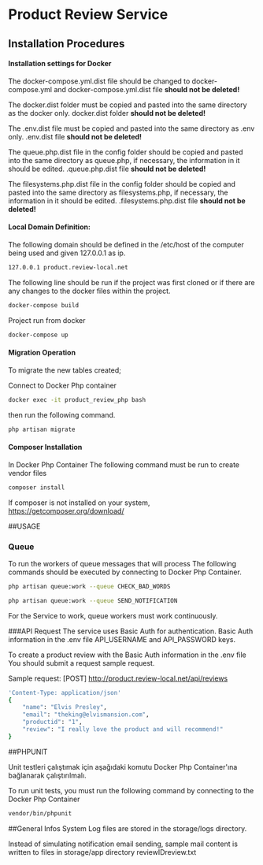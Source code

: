 # Product Review Service

## Installation Procedures

#### Installation settings for Docker
The docker-compose.yml.dist file should be changed to docker-compose.yml and docker-compose.yml.dist file **should not be deleted!**

The docker.dist folder must be copied and pasted into the same directory as the docker only. docker.dist folder **should not be deleted!**

The .env.dist file must be copied and pasted into the same directory as .env only. .env.dist file **should not be deleted!**

The queue.php.dist file in the config folder should be copied and pasted into the same directory as queue.php, 
if necessary, the information in it should be edited. .queue.php.dist file **should not be deleted!**

The filesystems.php.dist file in the config folder should be copied and pasted into the same directory as filesystems.php, 
if necessary, the information in it should be edited. .filesystems.php.dist file **should not be deleted!** 

#### Local Domain Definition:

The following domain should be defined in the /etc/host of the computer being used and given 127.0.0.1 as ip.

```bash
127.0.0.1 product.review-local.net
```

The following line should be run if the project was first cloned or if there are any changes to the docker files within the project.

```bash
docker-compose build
```

Project run from docker
```bash
docker-compose up
```

#### Migration Operation
To migrate the new tables created;

Connect to Docker Php container
```bash
docker exec -it product_review_php bash
```

then run the following command.
```bash
php artisan migrate
```

#### Composer Installation
In Docker Php Container
The following command must be run to create vendor files
```bash
composer install
```
If composer is not installed on your system, https://getcomposer.org/download/

##USAGE

### Queue
To run the workers of queue messages that will process
The following commands should be executed by connecting to Docker Php Container.  
```bash
php artisan queue:work --queue CHECK_BAD_WORDS

php artisan queue:work --queue SEND_NOTIFICATION
```
For the Service to work, queue workers must work continuously.

###API Request
The service uses Basic Auth for authentication.
Basic Auth information in the .env file API_USERNAME and API_PASSWORD keys.

To create a product review with the Basic Auth information in the .env file
You should submit a request sample request.

Sample request:
[POST] http://product.review-local.net/api/reviews
```bash
'Content-Type: application/json' 
{
    "name": "Elvis Presley",
    "email": "theking@elvismansion.com",
    "productid": "1",
    "review": "I really love the product and will recommend!"
} 
```

##PHPUNIT

Unit testleri çalıştımak için aşağıdaki komutu Docker Php Container'ına bağlanarak çalıştırılmalı.

To run unit tests, you must run the following command by connecting to the Docker Php Container
```bash
vendor/bin/phpunit
```

##General Infos
System Log files are stored in the storage/logs directory.

Instead of simulating notification email sending, 
sample mail content is written to files in storage/app directory reviewIDreview.txt